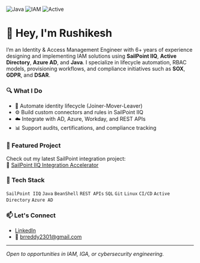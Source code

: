 ![Java](https://img.shields.io/badge/Built%20With-Java-blue)
![IAM](https://img.shields.io/badge/Identity-Access--Management-orange)
![Active](https://img.shields.io/badge/Status-Open%20to%20Work-brightgreen)

# 👋 Hey, I'm Rushikesh

I’m an Identity & Access Management Engineer with 6+ years of experience designing and implementing IAM solutions using **SailPoint IIQ**, **Active Directory**, **Azure AD**, and **Java**. I specialize in lifecycle automation, RBAC models, provisioning workflows, and compliance initiatives such as **SOX**, **GDPR**, and **DSAR**.

### 🔍 What I Do
- 🔐 Automate identity lifecycle (Joiner-Mover-Leaver)
- ⚙️ Build custom connectors and rules in SailPoint IIQ
- ☁️ Integrate with AD, Azure, Workday, and REST APIs
- 📊 Support audits, certifications, and compliance tracking

### 🚀 Featured Project
Check out my latest SailPoint integration project:  
🔗 [SailPoint IIQ Integration Accelerator](https://github.com/RushikeshDeveloper007/SailPoint-IIQ-Integration-Accelerator)

### 🧰 Tech Stack
`SailPoint IIQ` `Java` `BeanShell` `REST APIs` `SQL` `Git` `Linux` `CI/CD` `Active Directory` `Azure AD`

### 📫 Let's Connect
- [LinkedIn](https://www.linkedin.com/in/rushikesh-bommineni/)
- 📧 brreddy2301@gmail.com

---

*Open to opportunities in IAM, IGA, or cybersecurity engineering.*
